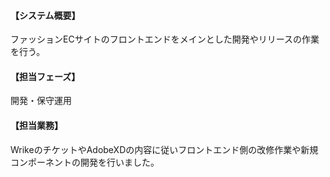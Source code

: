 #### 【システム概要】

ファッションECサイトのフロントエンドをメインとした開発やリリースの作業を行う。

#### 【担当フェーズ】

開発・保守運用

#### 【担当業務】

WrikeのチケットやAdobeXDの内容に従いフロントエンド側の改修作業や新規コンポーネントの開発を行いました。
